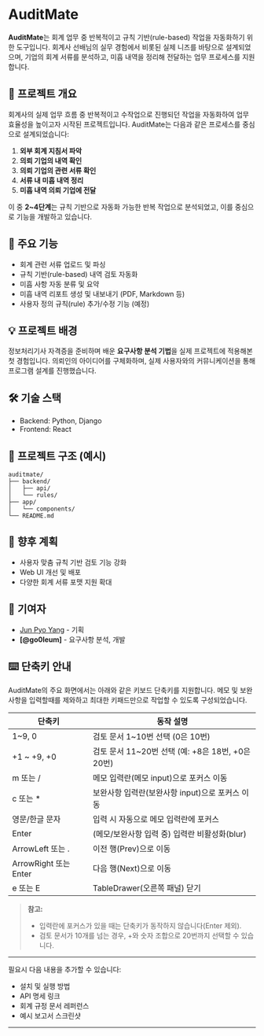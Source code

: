 # AuditMate

**AuditMate**는 회계 업무 중 반복적이고 규칙 기반(rule-based) 작업을 자동화하기 위한 도구입니다.
회계사 선배님의 실무 경험에서 비롯된 실제 니즈를 바탕으로 설계되었으며,
기업의 회계 서류를 분석하고, 미흡 내역을 정리해 전달하는 업무 프로세스를 지원합니다.

## 🧾 프로젝트 개요

회계사의 실제 업무 흐름 중 반복적이고 수작업으로 진행되던 작업을 자동화하여 업무 효율성을 높이고자 시작된 프로젝트입니다.
AuditMate는 다음과 같은 프로세스를 중심으로 설계되었습니다:

1. **외부 회계 지침서 파악**
2. **의뢰 기업의 내역 확인**
3. **의뢰 기업의 관련 서류 확인**
4. **서류 내 미흡 내역 정리**
5. **미흡 내역 의뢰 기업에 전달**

이 중 **2\~4단계**는 규칙 기반으로 자동화 가능한 반복 작업으로 분석되었고, 이를 중심으로 기능을 개발하고 있습니다.

## 🎯 주요 기능

* 회계 관련 서류 업로드 및 파싱
* 규칙 기반(rule-based) 내역 검토 자동화
* 미흡 사항 자동 분류 및 요약
* 미흡 내역 리포트 생성 및 내보내기 (PDF, Markdown 등)
* 사용자 정의 규칙(rule) 추가/수정 기능 (예정)

## 💡 프로젝트 배경

정보처리기사 자격증을 준비하며 배운 **요구사항 분석 기법**을 실제 프로젝트에 적용해본 첫 경험입니다.
의뢰인의 아이디어를 구체화하며, 실제 사용자와의 커뮤니케이션을 통해 프로그램 설계를 진행했습니다.

## 🛠️ 기술 스택

* Backend: Python, Django 
* Frontend: React 

## 📁 프로젝트 구조 (예시)

```
auditmate/
├── backend/
│   ├── api/
│   └── rules/
├── app/
│   └── components/
└── README.md
```

## 📌 향후 계획

* 사용자 맞춤 규칙 기반 검토 기능 강화
* Web UI 개선 및 배포
* 다양한 회계 서류 포맷 지원 확대


## 🤝 기여자

* [Jun Pyo Yang](https://www.linkedin.com/in/dardnatsyang/) - 기획
* **\[@go0leum]** - 요구사항 분석, 개발

## ⌨️ 단축키 안내

AuditMate의 주요 화면에서는 아래와 같은 키보드 단축키를 지원합니다.
메모 및 보완사항을 입력할때를 제와하고 최대한 키패드만으로 작업할 수 있도록 구성되었습니다.

| 단축키            | 동작 설명                                      |
|-------------------|-----------------------------------------------|
| 1~9, 0            | 검토 문서 1~10번 선택 (0은 10번)               |
| +1 ~ +9, +0       | 검토 문서 11~20번 선택 (예: +8은 18번, +0은 20번) |
| m 또는 /          | 메모 입력란(메모 input)으로 포커스 이동         |
| c 또는 *          | 보완사항 입력란(보완사항 input)으로 포커스 이동  |
| 영문/한글 문자    | 입력 시 자동으로 메모 입력란에 포커스           |
| Enter             | (메모/보완사항 입력 중) 입력란 비활성화(blur)   |
| ArrowLeft 또는 .  | 이전 행(Prev)으로 이동                         |
| ArrowRight 또는 Enter | 다음 행(Next)으로 이동                     |
| e 또는 E          | TableDrawer(오른쪽 패널) 닫기                  |

> **참고:**  
> - 입력란에 포커스가 있을 때는 단축키가 동작하지 않습니다(Enter 제외).
> - 검토 문서가 10개를 넘는 경우, +와 숫자 조합으로 20번까지 선택할 수 있습니다.

---

필요시 다음 내용을 추가할 수 있습니다:

* 설치 및 실행 방법
* API 명세 링크
* 회계 규정 문서 레퍼런스
* 예시 보고서 스크린샷

---